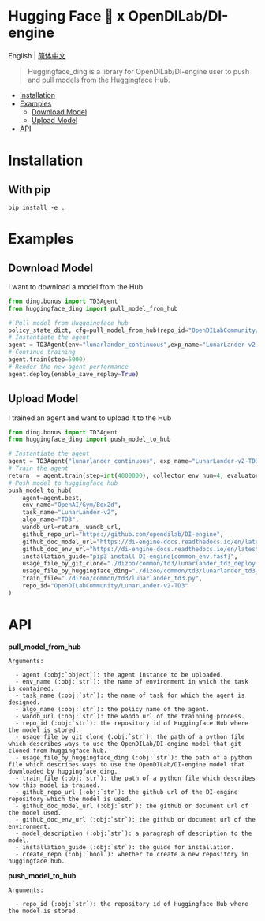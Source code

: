 # Hugging Face 🤗 x OpenDILab/DI-engine

English | [简体中文](./README.cn.md)

> Huggingface_ding is a library for OpenDILab/DI-engine user to push and pull models from the Huggingface Hub.

<!-- toc -->

- [Installation](#Installation)
- [Examples](#examples)
  - [Download Model](#download-model)
  - [Upload Model](#upload-model)
- [API](#api)

# Installation
## With pip
```
pip install -e .
```

# Examples
## Download Model

I want to download a model from the Hub
```python
from ding.bonus import TD3Agent
from huggingface_ding import pull_model_from_hub

# Pull model from Hugggingface hub
policy_state_dict, cfg=pull_model_from_hub(repo_id="OpenDILabCommunity/LunarLander-v2-TD3")
# Instantiate the agent
agent = TD3Agent(env="lunarlander_continuous",exp_name="LunarLander-v2-TD3", cfg=cfg.exp_config, policy_state_dict=policy_state_dict)
# Continue training
agent.train(step=5000)
# Render the new agent performance
agent.deploy(enable_save_replay=True)

```

## Upload Model

I trained an agent and want to upload it to the Hub
```python
from ding.bonus import TD3Agent
from huggingface_ding import push_model_to_hub

# Instantiate the agent
agent = TD3Agent("lunarlander_continuous", exp_name="LunarLander-v2-TD3")
# Train the agent
return_ = agent.train(step=int(4000000), collector_env_num=4, evaluator_env_num=4)
# Push model to huggingface hub
push_model_to_hub(
    agent=agent.best,
    env_name="OpenAI/Gym/Box2d",
    task_name="LunarLander-v2",
    algo_name="TD3",
    wandb_url=return_.wandb_url,
    github_repo_url="https://github.com/opendilab/DI-engine",
    github_doc_model_url="https://di-engine-docs.readthedocs.io/en/latest/12_policies/td3.html",
    github_doc_env_url="https://di-engine-docs.readthedocs.io/en/latest/13_envs/lunarlander.html",
    installation_guide="pip3 install DI-engine[common_env,fast]",
    usage_file_by_git_clone="./dizoo/common/td3/lunarlander_td3_deploy.py",
    usage_file_by_huggingface_ding="./dizoo/common/td3/lunarlander_td3_download.py",
    train_file="./dizoo/common/td3/lunarlander_td3.py",
    repo_id="OpenDILabCommunity/LunarLander-v2-TD3"
)
```

# API

**pull_model_from_hub**

    Arguments:

      - agent (:obj:`object`): the agent instance to be uploaded.
      - env_name (:obj:`str`): the name of environment in which the task is contained. 
      - task_name (:obj:`str`): the name of task for which the agent is designed. 
      - algo_name (:obj:`str`): the policy name of the agent.
      - wandb_url (:obj:`str`): the wandb url of the trainning process.
      - repo_id (:obj:`str`): the repository id of Huggingface Hub where the model is stored.
      - usage_file_by_git_clone (:obj:`str`): the path of a python file which describes ways to use the OpenDILab/DI-engine model that git cloned from huggingface hub.
      - usage_file_by_huggingface_ding (:obj:`str`): the path of a python file which describes ways to use the OpenDILab/DI-engine model that downloaded by huggingface ding.
      - train_file (:obj:`str`): the path of a python file which describes how this model is trained.
      - github_repo_url (:obj:`str`): the github url of the DI-engine repository which the model is used.
      - github_doc_model_url (:obj:`str`): the github or document url of the model used.
      - github_doc_env_url (:obj:`str`): the github or document url of the environment.
      - model_description (:obj:`str`): a paragraph of description to the model.
      - installation_guide (:obj:`str`): the guide for installation.
      - create_repo (:obj:`bool`): whether to create a new repository in huggingface hub.

**push_model_to_hub**

    Arguments:
    
      - repo_id (:obj:`str`): the repository id of Huggingface Hub where the model is stored.
